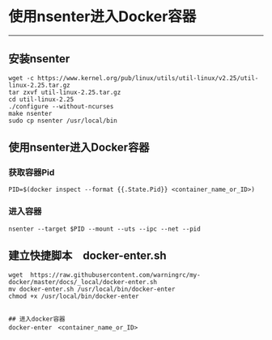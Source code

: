 # 使用nsenter进入Docker容器

-----------------------


## 安装nsenter

    wget -c https://www.kernel.org/pub/linux/utils/util-linux/v2.25/util-linux-2.25.tar.gz
    tar zxvf util-linux-2.25.tar.gz
    cd util-linux-2.25
    ./configure --without-ncurses
    make nsenter
    sudo cp nsenter /usr/local/bin
  
## 使用nsenter进入Docker容器

### 获取容器Pid

    PID=$(docker inspect --format {{.State.Pid}} <container_name_or_ID>)
  
### 进入容器

    nsenter --target $PID --mount --uts --ipc --net --pid
  
  
## 建立快捷脚本　docker-enter.sh

    wget  https://raw.githubusercontent.com/warningrc/my-docker/master/docs/_local/docker-enter.sh
    mv docker-enter.sh /usr/local/bin/docker-enter
    chmod +x /usr/local/bin/docker-enter
    
    
    ## 进入docker容器
    docker-enter　<container_name_or_ID>

